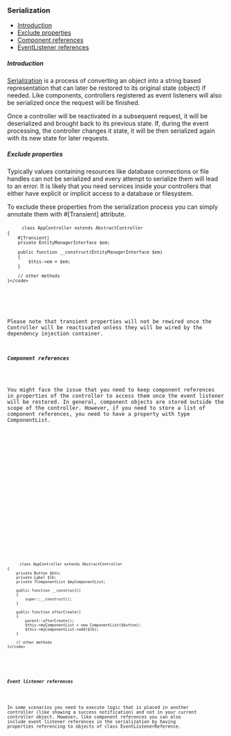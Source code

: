 <h3 class="doc-title">Serialization</h3>

- [Introduction](#introduction)
- [Exclude properties](#exclude-properties)
- [Component references](#component-references)
- [EventListener references](#eventlistener-references)

<h5><a id="introduction">Introduction</a></h5>

<a href="https://en.wikipedia.org/wiki/Serialization" target="_blank">Serialization</a> is a process of converting an object into a string based representation that can later be restored to its original state (object) if needed. Like components, controllers registered as event listeners will also be serialized once the request will be finished.

Once a controller will be reactivated in a subsequent request, it will be deserialized and brought back to its previous state. If, during the event processing, the controller changes it state, it will be then serialized again with its new state for later requests.

<h5><a id="exclude-properties">Exclude properties</a></h5>

Typically values containing resources like database connections or file handles can not be serialized and every attempt to serialize them will lead to an error. It is likely that you need services inside your controllers that either have explicit or implicit access to a database or filesystem. 

To exclude these properties from the serialization process you can simply annotate them with <span class="code-hint">#[Transient]</span> attribute.

<div>
  <div class="code-header">
    <div class="container-fluid">
        <div class="row">
            <div class="button red"></div>
          	<div class="button yellow"></div>
          	<div class="button green"></div>
        </div>
    </div>
  </div>
  <pre class="code-white line-numbers language-php">
  	<code class="imp-code language-php"><?php
	namespace App\Controller;
	use Impulse\ImpulseBundle\Controller\AbstractController;
	use Impulse\ImpulseBundle\Controller\Annotations\Transient;
    use Doctrine\ORM\EntityManagerInterface;

	class AppController extends AbstractController
	{
    	#[Transient]
		private EntityManagerInterface $em;
        
        public function __construct(EntityManagerInterface $em)
        {
        	$this->em = $em;
        }

        // other methods
	}</code>
  </pre>
</div>

Please note that transient properties will not be rewired once the Controller will be reactivated unless they will be wired by the dependency injection container.

<h5><a id="component-references">Component references</a></h5>

You might face the issue that you need to keep component references in properties of the controller to access them once the event listener will be restored. In general, component objects are stored outside the scope of
the controller. However, if you need to store a list of component references, you need to have a property with type ComponentList.

<div>
  <div class="code-header">
    <div class="container-fluid">
        <div class="row">
            <div class="button red"></div>
          	<div class="button yellow"></div>
          	<div class="button green"></div>
        </div>
    </div>
  </div>
  <pre class="code-white line-numbers language-php">
  	<code class="imp-code language-php"><?php
	namespace App\Controller;
	use Impulse\ImpulseBundle\Controller\AbstractController;
    use Impulse\ImpulseBundle\Execution\ComponentList;
    use Impulse\ImpulseBundle\UI\Components\Button;
    use Impulse\ImpulseBundle\UI\Components\Label;

	class AppController extends AbstractController
	{
    	private Button $btn;
        private Label $lb;
    	private ?ComponentList $myComponentList;
        
        public function __construct()
        {
        	super::__construct();
        }
        
        public function afterCreate()
        {
        	parent::afterCreate();
            $this->myComponentList = new ComponentList($button);
            $this->myComponentList->add($lb);
        }

        // other methods
	}</code>
  </pre>
</div>

<h5><a id="eventlistener-references">Event listener references</a></h5>

In some scenarios you need to execute logic that is placed in another controller (like showing a success notification) and not in your current controller object. However, like component references you can also include event listener references in the serialization by having properties referencing to objects of class EventListenerReference.
